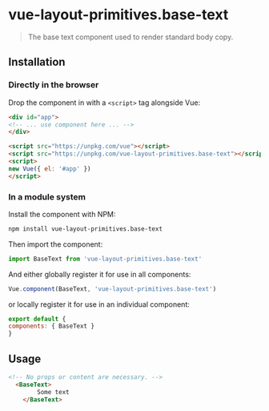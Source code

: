 # vue-layout-primitives.base-text

> The base text component used to render standard body copy.

## Installation

### Directly in the browser

Drop the component in with a `<script>` tag alongside Vue:

```html
<div id="app">
<!-- ... use component here ... -->
</div>

<script src="https://unpkg.com/vue"></script>
<script src="https://unpkg.com/vue-layout-primitives.base-text"></script>
<script>
new Vue({ el: '#app' })
</script>
```

### In a module system

Install the component with NPM:

```bash
npm install vue-layout-primitives.base-text
```

Then import the component:

```js
import BaseText from 'vue-layout-primitives.base-text'
```

And either globally register it for use in all components:

```js
Vue.component(BaseText, 'vue-layout-primitives.base-text')
```

or locally register it for use in an individual component:

```js
export default {
components: { BaseText }
}
```

## Usage

```html
<!-- No props or content are necessary. -->
  <BaseText>
		Some text
	</BaseText>
```
